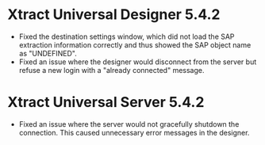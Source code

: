 # Xtract Universal Designer 5.4.2
* Fixed the destination settings window, which did not load the SAP extraction information correctly and thus showed the SAP object name as "UNDEFINED".
* Fixed an issue where the designer would disconnect from the server but refuse a new login with a "already connected" message.

# Xtract Universal Server 5.4.2
* Fixed an issue where the server would not gracefully shutdown the connection.
  This caused unnecessary error messages in the designer.
